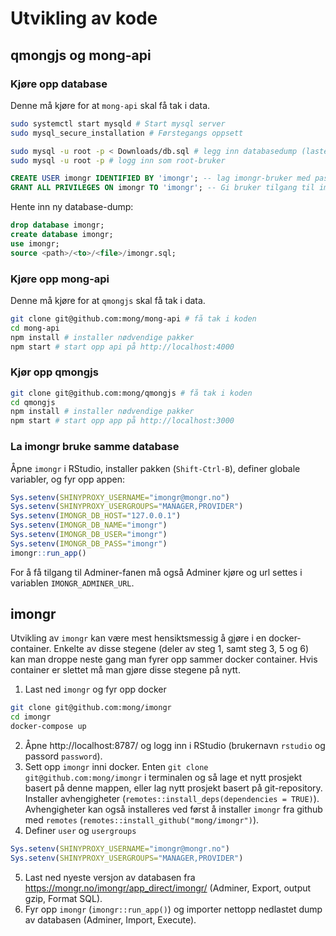# Utvikling av kode

## qmongjs og mong-api

### Kjøre opp database

Denne må kjøre for at `mong-api` skal få tak i data.

```bash
sudo systemctl start mysqld # Start mysql server
sudo mysql_secure_installation # Førstegangs oppsett
```

```bash
sudo mysql -u root -p < Downloads/db.sql # legg inn databasedump (lastet ned fra mongr.no)
sudo mysql -u root -p # logg inn som root-bruker
```

```sql
CREATE USER imongr IDENTIFIED BY 'imongr'; -- lag imongr-bruker med passord imongr
GRANT ALL PRIVILEGES ON imongr TO 'imongr'; -- Gi bruker tilgang til imongr database
```

Hente inn ny database-dump:
```sql
drop database imongr;
create database imongr;
use imongr;
source <path>/<to>/<file>/imongr.sql;
```


### Kjøre opp mong-api

Denne må kjøre for at `qmongjs` skal få tak i data.

```bash
git clone git@github.com:mong/mong-api # få tak i koden
cd mong-api
npm install # installer nødvendige pakker
npm start # start opp api på http://localhost:4000
```

### Kjør opp qmongjs

```bash
git clone git@github.com:mong/qmongjs # få tak i koden
cd qmongjs
npm install # installer nødvendige pakker
npm start # start opp app på http://localhost:3000
```

### La imongr bruke samme database 

Åpne `imongr` i RStudio, installer pakken (`Shift-Ctrl-B`), definer globale variabler, og fyr opp appen:
```r
Sys.setenv(SHINYPROXY_USERNAME="imongr@mongr.no")
Sys.setenv(SHINYPROXY_USERGROUPS="MANAGER,PROVIDER")
Sys.setenv(IMONGR_DB_HOST="127.0.0.1")
Sys.setenv(IMONGR_DB_NAME="imongr")
Sys.setenv(IMONGR_DB_USER="imongr")
Sys.setenv(IMONGR_DB_PASS="imongr")
imongr::run_app()
```

For å få tilgang til Adminer-fanen må også Adminer kjøre og url settes i variablen `IMONGR_ADMINER_URL`.

## imongr

Utvikling av `imongr` kan være mest hensiktsmessig å gjøre i en docker-container. Enkelte av disse stegene (deler av steg 1, samt steg 3, 5 og 6) kan man droppe neste gang man fyrer opp sammer docker container. Hvis container er slettet må man gjøre disse stegene på nytt.

1. Last ned `imongr` og fyr opp docker
```bash
git clone git@github.com:mong/imongr
cd imongr
docker-compose up
```
2. Åpne http://localhost:8787/ og logg inn i RStudio (brukernavn `rstudio` og passord `password`).
3. Sett opp `imongr` inni docker. Enten `git clone git@github.com:mong/imongr` i terminalen og så lage et nytt prosjekt basert på denne mappen, eller lag nytt prosjekt basert på git-repository. Installer avhengigheter (`remotes::install_deps(dependencies = TRUE)`). Avhengigheter kan også installeres ved først å installer `imongr` fra github med `remotes` (`remotes::install_github("mong/imongr")`).
4. Definer `user` og `usergroups`
```r
Sys.setenv(SHINYPROXY_USERNAME="imongr@mongr.no")
Sys.setenv(SHINYPROXY_USERGROUPS="MANAGER,PROVIDER")
```
5. Last ned nyeste versjon av databasen fra https://mongr.no/imongr/app_direct/imongr/ (Adminer, Export, output gzip, Format SQL).
6. Fyr opp `imongr` (`imongr::run_app()`) og importer nettopp nedlastet dump av databasen (Adminer, Import, Execute).
